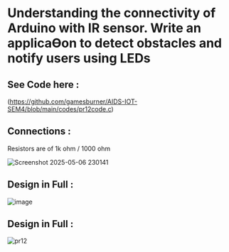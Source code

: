 # Understanding the connectivity of Arduino with IR sensor. Write an applicaƟon to detect obstacles and notify users using LEDs 

## See Code here :
(https://github.com/gamesburner/AIDS-IOT-SEM4/blob/main/codes/pr12code.c)

## Connections :
Resistors are of 1k ohm / 1000 ohm

![Screenshot 2025-05-06 230141](https://github.com/user-attachments/assets/42dc15e1-9a7b-4c9b-aa22-e4f983b5f421)

## Design in Full :
![image](https://github.com/user-attachments/assets/62c6366a-cecf-4258-8d7c-4358ad9d1ed1)

## Design in Full :
![pr12](https://github.com/user-attachments/assets/0b98ef06-e1b5-4608-9978-65b592ffa5b4)
